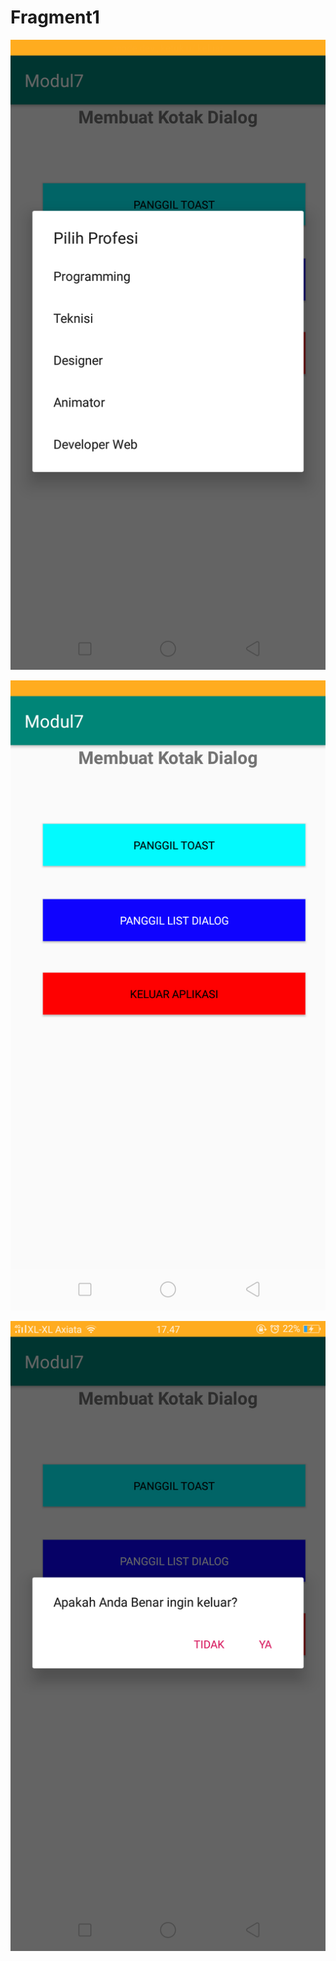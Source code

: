 # Fragment1
![alt text](https://github.com/fanniyuliani08/Fragment1/blob/master/1.png)

![alt text](https://github.com/fanniyuliani08/Fragment1/blob/master/2.png)

![alt text](https://github.com/fanniyuliani08/Fragment1/blob/master/3.png)
